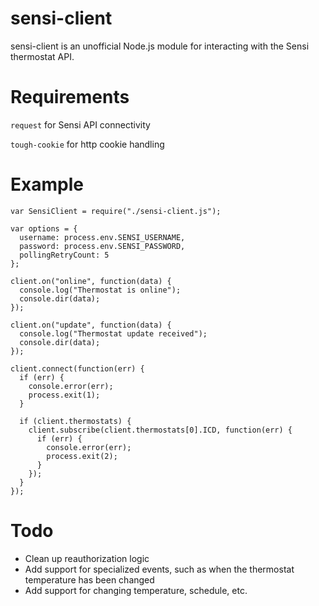 # sensi-client
sensi-client is an unofficial Node.js module for interacting with the Sensi thermostat API.

# Requirements
`request` for Sensi API connectivity

`tough-cookie` for http cookie handling

# Example
    var SensiClient = require("./sensi-client.js");
    
    var options = {
      username: process.env.SENSI_USERNAME,
      password: process.env.SENSI_PASSWORD,
      pollingRetryCount: 5
    };
    
    client.on("online", function(data) {
      console.log("Thermostat is online");
      console.dir(data);
    });
    
    client.on("update", function(data) {
      console.log("Thermostat update received");
      console.dir(data);
    });
    
    client.connect(function(err) {
      if (err) {
        console.error(err);
        process.exit(1);
      }
      
      if (client.thermostats) {
        client.subscribe(client.thermostats[0].ICD, function(err) {
          if (err) {
            console.error(err);  
            process.exit(2);
          }
        });
      }
    });
    
# Todo
- Clean up reauthorization logic
- Add support for specialized events, such as when the thermostat temperature has been changed
- Add support for changing temperature, schedule, etc.
